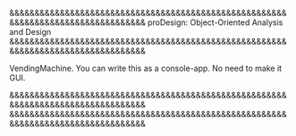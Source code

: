 &&&&&&&&&&&&&&&&&&&&&&&&&&&&&&&&&&&&&&&&&&&&&&&&&&&&&&&&&&&&&&&&&&&&&&&&&&&&&&&&&&
proDesign: Object-Oriented Analysis and Design
&&&&&&&&&&&&&&&&&&&&&&&&&&&&&&&&&&&&&&&&&&&&&&&&&&&&&&&&&&&&&&&&&&&&&&&&&&&&&&&&&&

VendingMachine. You can write this as a console-app. No need to make it GUI.


&&&&&&&&&&&&&&&&&&&&&&&&&&&&&&&&&&&&&&&&&&&&&&&&&&&&&&&&&&&&&&&&&&&&&&&&&&&&&&&&&&
&&&&&&&&&&&&&&&&&&&&&&&&&&&&&&&&&&&&&&&&&&&&&&&&&&&&&&&&&&&&&&&&&&&&&&&&&&&&&&&&&&

